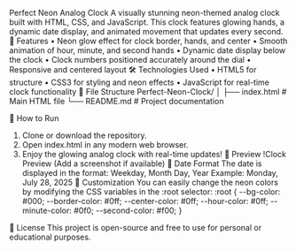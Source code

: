 Perfect Neon Analog Clock
A visually stunning neon-themed analog clock built with HTML, CSS, and JavaScript. This clock features glowing hands, a dynamic date display, and animated movement that updates every second.
🌟 Features
• Neon glow effect for clock border, hands, and center
• Smooth animation of hour, minute, and second hands
• Dynamic date display below the clock
• Clock numbers positioned accurately around the dial
• Responsive and centered layout
🛠️ Technologies Used
• HTML5 for structure
• CSS3 for styling and neon effects
• JavaScript for real-time clock functionality
📁 File Structure
Perfect-Neon-Clock/
│
├── index.html       # Main HTML file
└── README.md        # Project documentation

🚀 How to Run
1. Clone or download the repository.
2. Open index.html in any modern web browser.
3. Enjoy the glowing analog clock with real-time updates!
📸 Preview
!Clock Preview (Add a screenshot if available)
📅 Date Format
The date is displayed in the format:
Weekday, Month Day, Year
Example: Monday, July 28, 2025
📌 Customization
You can easily change the neon colors by modifying the CSS variables in the :root selector:
:root {
  --bg-color: #000;
  --border-color: #0ff;
  --center-color: #0ff;
  --hour-color: #0ff;
  --minute-color: #0f0;
  --second-color: #f00;
}

📄 License
This project is open-source and free to use for personal or educational purposes.
